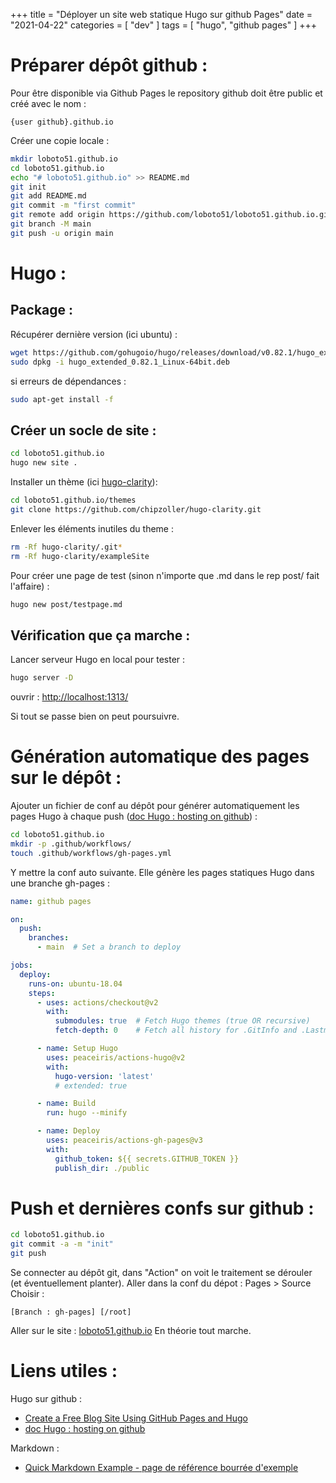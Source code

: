 +++
title = "Déployer un site web statique Hugo sur github Pages"
date = "2021-04-22"
categories = [
    "dev"
]
tags = [
    "hugo",
    "github pages"
]
+++


Préparer dépôt github :
=======================

Pour être disponible via Github Pages le repository github doit être public et créé avec le nom :

    {user github}.github.io


Créer une copie locale :

```sh
mkdir loboto51.github.io
cd loboto51.github.io
echo "# loboto51.github.io" >> README.md
git init
git add README.md
git commit -m "first commit"
git remote add origin https://github.com/loboto51/loboto51.github.io.git
git branch -M main
git push -u origin main
```

Hugo :
======

Package :
---------

Récupérer dernière version (ici ubuntu) :

```sh
wget https://github.com/gohugoio/hugo/releases/download/v0.82.1/hugo_extended_0.82.1_Linux-64bit.deb
sudo dpkg -i hugo_extended_0.82.1_Linux-64bit.deb
```

si erreurs de dépendances :

```sh
sudo apt-get install -f
```

Créer un socle de site :
-----------------------

```sh
cd loboto51.github.io
hugo new site .
```

Installer un thème (ici [hugo-clarity](https://themes.gohugo.io/hugo-clarity/)):

```sh
cd loboto51.github.io/themes
git clone https://github.com/chipzoller/hugo-clarity.git
```

Enlever les éléments inutiles du theme :

```sh
rm -Rf hugo-clarity/.git*
rm -Rf hugo-clarity/exampleSite
```

Pour créer une page de test (sinon n'importe que .md dans le rep post/ fait l'affaire) :

```sh
hugo new post/testpage.md
```


Vérification que ça marche :
----------------------------

Lancer serveur Hugo en local pour tester :

```sh
hugo server -D
```

ouvrir :
[http://localhost:1313/](http://localhost:1313/)

Si tout se passe bien on peut poursuivre.


Génération automatique des pages sur le dépôt :
===============================================

Ajouter un fichier de conf au dépôt pour générer automatiquement les pages Hugo à chaque push ([doc Hugo : hosting on github](https://gohugo.io/hosting-and-deployment/hosting-on-github/)) :

```sh
cd loboto51.github.io
mkdir -p .github/workflows/
touch .github/workflows/gh-pages.yml
```

Y mettre la conf auto suivante.
Elle génère les pages statiques Hugo dans une branche gh-pages :

```yml
name: github pages

on:
  push:
    branches:
      - main  # Set a branch to deploy

jobs:
  deploy:
    runs-on: ubuntu-18.04
    steps:
      - uses: actions/checkout@v2
        with:
          submodules: true  # Fetch Hugo themes (true OR recursive)
          fetch-depth: 0    # Fetch all history for .GitInfo and .Lastmod

      - name: Setup Hugo
        uses: peaceiris/actions-hugo@v2
        with:
          hugo-version: 'latest'
          # extended: true

      - name: Build
        run: hugo --minify

      - name: Deploy
        uses: peaceiris/actions-gh-pages@v3
        with:
          github_token: ${{ secrets.GITHUB_TOKEN }}
          publish_dir: ./public
```

Push et dernières confs sur github :
====================================

```sh
cd loboto51.github.io
git commit -a -m "init"
git push
```

Se connecter au dépôt git, dans "Action" on voit le traitement se dérouler (et éventuellement planter).
Aller dans la conf du dépot : Pages > Source
Choisir :

    [Branch : gh-pages] [/root]

Aller sur le site :
[loboto51.github.io](loboto51.github.io)
En théorie tout marche.


Liens utiles :
==============

Hugo sur github :
- [Create a Free Blog Site Using GitHub Pages and Hugo](https://youngkin.github.io/post/createafreeblogsite/)
- [doc Hugo : hosting on github](https://gohugo.io/hosting-and-deployment/hosting-on-github/)

Markdown :
- [Quick Markdown Example - page de référence bourrée d'exemple](http://www.unexpected-vortices.com/sw/rippledoc/quick-markdown-example.html)





